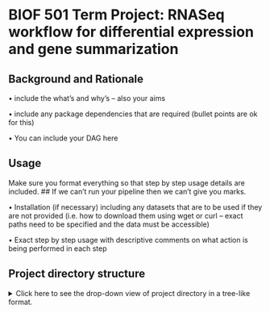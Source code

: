 # BIOF 501 Term Project: RNASeq workflow for differential expression and gene summarization 

## Background and Rationale
• include the what’s and why’s – also your aims

• include any package dependencies that are required (bullet points are ok for this)

• You can include your DAG here

## Usage
Make sure you format everything so that step by step usage details are included. ## If we can’t run your pipeline then we can’t give you marks.

• Installation (if necessary) including any datasets that are to be used if they are not provided (i.e. how to download them using wget or curl – exact paths need to be specified and the data must be accessible)

• Exact step by step usage with descriptive comments on what action is being performed in each step

## Project directory structure
<details>
    <summary> Click here to see the drop-down view of project directory in a tree-like format. </summary>
```bash
├── README.md
├── bin
│   ├── limma_voom.R
│   └── tximport.R
├── data
│   ├── raw
│   │   ├── SRR24360639.sub_1.fastq.gz
│   │   ├── SRR24360639.sub_2.fastq.gz
│   │   ├── SRR24360643.sub_1.fastq.gz
│   │   ├── SRR24360643.sub_2.fastq.gz
│   │   ├── SRR24360647.sub_1.fastq.gz
│   │   ├── SRR24360647.sub_2.fastq.gz
│   │   ├── SRR24360653.sub_1.fastq.gz
│   │   └── SRR24360653.sub_2.fastq.gz
│   └── reference
│       └── metadata.csv
├── main.nf
├── modules
│   ├── convert_tx2gene
│   │   └── main.nf
│   ├── diff_exp_analysis
│   │   └── main.nf
│   ├── download_ref
│   │   └── main.nf
│   ├── fastqc
│   │   └── main.nf
│   ├── salmon
│   │   └── main.nf
│   ├── trim_reads
│   │   └── main.nf
│   └── tximport
│       └── main.nf
├── nextflow.config
├── results
│   ├── fastqc
│   │   └── raw
│   │       ├── SRR24360639.sub
│   │       │   ├── SRR24360639.sub_1_fastqc.html
│   │       │   ├── SRR24360639.sub_1_fastqc.zip
│   │       │   ├── SRR24360639.sub_2_fastqc.html
│   │       │   └── SRR24360639.sub_2_fastqc.zip
│   │       ├── SRR24360643.sub
│   │       │   ├── SRR24360643.sub_1_fastqc.html
│   │       │   ├── SRR24360643.sub_1_fastqc.zip
│   │       │   ├── SRR24360643.sub_2_fastqc.html
│   │       │   └── SRR24360643.sub_2_fastqc.zip
│   │       ├── SRR24360647.sub
│   │       │   ├── SRR24360647.sub_1_fastqc.html
│   │       │   ├── SRR24360647.sub_1_fastqc.zip
│   │       │   ├── SRR24360647.sub_2_fastqc.html
│   │       │   └── SRR24360647.sub_2_fastqc.zip
│   │       └── SRR24360653.sub
│   │           ├── SRR24360653.sub_1_fastqc.html
│   │           ├── SRR24360653.sub_1_fastqc.zip
│   │           ├── SRR24360653.sub_2_fastqc.html
│   │           └── SRR24360653.sub_2_fastqc.zip
│   ├── limma_voom
│   │   └── logFC_DEG_topTable.csv
│   ├── salmon_quant
│   │   ├── SRR24360639.sub
│   │   │   ├── aux_info
│   │   │   │   ├── ambig_info.tsv
│   │   │   │   ├── expected_bias.gz
│   │   │   │   ├── fld.gz
│   │   │   │   ├── meta_info.json
│   │   │   │   ├── observed_bias.gz
│   │   │   │   └── observed_bias_3p.gz
│   │   │   ├── cmd_info.json
│   │   │   ├── libParams
│   │   │   │   └── flenDist.txt
│   │   │   ├── lib_format_counts.json
│   │   │   ├── logs
│   │   │   │   └── salmon_quant.log
│   │   │   ├── quant.genes.sf
│   │   │   └── quant.sf
│   │   ├── SRR24360643.sub
│   │   │   ├── aux_info
│   │   │   │   ├── ambig_info.tsv
│   │   │   │   ├── expected_bias.gz
│   │   │   │   ├── fld.gz
│   │   │   │   ├── meta_info.json
│   │   │   │   ├── observed_bias.gz
│   │   │   │   └── observed_bias_3p.gz
│   │   │   ├── cmd_info.json
│   │   │   ├── libParams
│   │   │   │   └── flenDist.txt
│   │   │   ├── lib_format_counts.json
│   │   │   ├── logs
│   │   │   │   └── salmon_quant.log
│   │   │   ├── quant.genes.sf
│   │   │   └── quant.sf
│   │   ├── SRR24360647.sub
│   │   │   ├── aux_info
│   │   │   │   ├── ambig_info.tsv
│   │   │   │   ├── expected_bias.gz
│   │   │   │   ├── fld.gz
│   │   │   │   ├── meta_info.json
│   │   │   │   ├── observed_bias.gz
│   │   │   │   └── observed_bias_3p.gz
│   │   │   ├── cmd_info.json
│   │   │   ├── libParams
│   │   │   │   └── flenDist.txt
│   │   │   ├── lib_format_counts.json
│   │   │   ├── logs
│   │   │   │   └── salmon_quant.log
│   │   │   ├── quant.genes.sf
│   │   │   └── quant.sf
│   │   └── SRR24360653.sub
│   │       ├── aux_info
│   │       │   ├── ambig_info.tsv
│   │       │   ├── expected_bias.gz
│   │       │   ├── fld.gz
│   │       │   ├── meta_info.json
│   │       │   ├── observed_bias.gz
│   │       │   └── observed_bias_3p.gz
│   │       ├── cmd_info.json
│   │       ├── libParams
│   │       │   └── flenDist.txt
│   │       ├── lib_format_counts.json
│   │       ├── logs
│   │       │   └── salmon_quant.log
│   │       ├── quant.genes.sf
│   │       └── quant.sf
│   ├── trimmomatic
│   │   ├── SRR24360639.sub
│   │   │   ├── SRR24360639.sub_R1.trimmed.fastq.gz
│   │   │   ├── SRR24360639.sub_R1.unpaired.fastq.gz
│   │   │   ├── SRR24360639.sub_R2.trimmed.fastq.gz
│   │   │   └── SRR24360639.sub_R2.unpaired.fastq.gz
│   │   ├── SRR24360643.sub
│   │   │   ├── SRR24360643.sub_R1.trimmed.fastq.gz
│   │   │   ├── SRR24360643.sub_R1.unpaired.fastq.gz
│   │   │   ├── SRR24360643.sub_R2.trimmed.fastq.gz
│   │   │   └── SRR24360643.sub_R2.unpaired.fastq.gz
│   │   ├── SRR24360647.sub
│   │   │   ├── SRR24360647.sub_R1.trimmed.fastq.gz
│   │   │   ├── SRR24360647.sub_R1.unpaired.fastq.gz
│   │   │   ├── SRR24360647.sub_R2.trimmed.fastq.gz
│   │   │   └── SRR24360647.sub_R2.unpaired.fastq.gz
│   │   └── SRR24360653.sub
│   │       ├── SRR24360653.sub_R1.trimmed.fastq.gz
│   │       ├── SRR24360653.sub_R1.unpaired.fastq.gz
│   │       ├── SRR24360653.sub_R2.trimmed.fastq.gz
│   │       └── SRR24360653.sub_R2.unpaired.fastq.gz
│   └── tximport
│       └── salmon_counts_txi.csv
└── run.sh
```